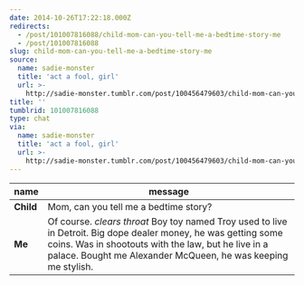```yaml
---
date: 2014-10-26T17:22:18.000Z
redirects:
  - /post/101007816088/child-mom-can-you-tell-me-a-bedtime-story-me
  - /post/101007816088
slug: child-mom-can-you-tell-me-a-bedtime-story-me
source:
  name: sadie-monster
  title: 'act a fool, girl'
  url: >-
    http://sadie-monster.tumblr.com/post/100456479603/child-mom-can-you-tell-me-a-bedtime-story-me
title: ''
tumblrid: 101007816088
type: chat
via:
  name: sadie-monster
  title: 'act a fool, girl'
  url: >-
    http://sadie-monster.tumblr.com/post/100456479603/child-mom-can-you-tell-me-a-bedtime-story-me
---
```

|name|message|
|-----|-----|
| **Child** | Mom, can you tell me a bedtime story? |
| **Me** | Of course. *clears throat* Boy toy named Troy used to live in Detroit. Big dope dealer money, he was getting some coins. Was in shootouts with the law, but he live in a palace. Bought me Alexander McQueen, he was keeping me stylish. |
